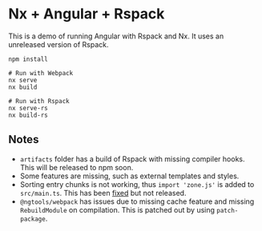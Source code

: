 # Nx + Angular + Rspack

This is a demo of running Angular with Rspack and Nx. It uses an unreleased version of Rspack.

```shell
npm install

# Run with Webpack
nx serve
nx build

# Run with Rspack
nx serve-rs
nx build-rs
```

## Notes

- `artifacts` folder has a build of Rspack with missing compiler hooks. This will be released to npm soon.
- Some features are missing, such as external templates and styles.
- Sorting entry chunks is not working, thus `import 'zone.js'` is added to `src/main.ts`. This has been [fixed](https://github.com/web-infra-dev/rspack/pull/2634) but not released.
- `@ngtools/webpack` has issues due to missing cache feature and missing `RebuildModule` on compilation. This is patched out by using `patch-package`.
